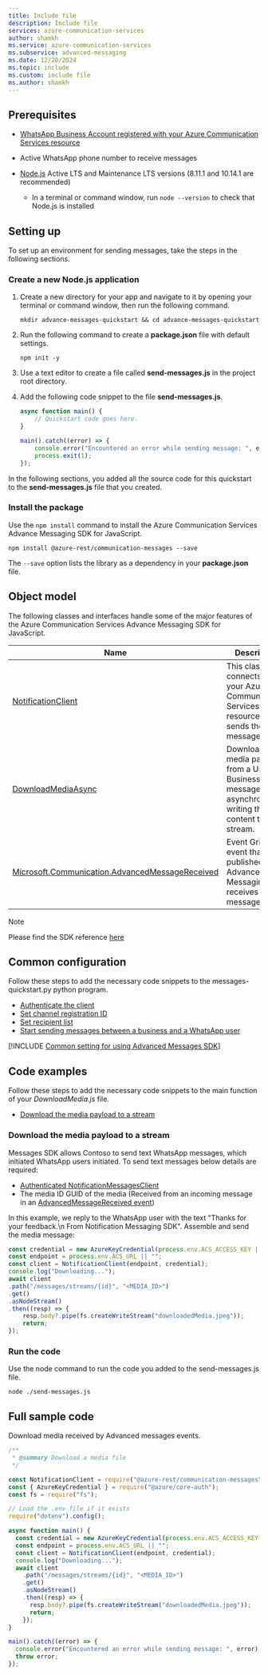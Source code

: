 ```yaml
---
title: Include file
description: Include file
services: azure-communication-services
author: shamkh
ms.service: azure-communication-services
ms.subservice: advanced-messaging
ms.date: 12/20/2024
ms.topic: include
ms.custom: include file
ms.author: shamkh
---
```


## Prerequisites

- [WhatsApp Business Account registered with your Azure Communication Services resource](../../connect-whatsapp-business-account.md)
- Active WhatsApp phone number to receive messages

- [Node.js](https://nodejs.org/) Active LTS and Maintenance LTS versions (8.11.1 and 10.14.1 are recommended)
    - In a terminal or command window, run `node --version` to check that Node.js is installed

## Setting up

To set up an environment for sending messages, take the steps in the following sections.

### Create a new Node.js application

1. Create a new directory for your app and navigate to it by opening your terminal or command window, then run the following command.

   ```console
   mkdir advance-messages-quickstart && cd advance-messages-quickstart
   ```

1. Run the following command to create a **package.json** file with default settings.

   ```console
   npm init -y
   ```

1. Use a text editor to create a file called **send-messages.js** in the project root directory.
1. Add the following code snippet to the file **send-messages.js**.
   ```javascript
   async function main() {
       // Quickstart code goes here.
   }

   main().catch((error) => {
       console.error("Encountered an error while sending message: ", error);
       process.exit(1);
   });
   ```

In the following sections, you added all the source code for this quickstart to the **send-messages.js** file that you created.

### Install the package

Use the `npm install` command to install the Azure Communication Services Advance Messaging SDK for JavaScript.

```console
npm install @azure-rest/communication-messages --save
```

The `--save` option lists the library as a dependency in your **package.json** file.

## Object model
The following classes and interfaces handle some of the major features of the Azure Communication Services Advance Messaging SDK for JavaScript.

| Name                          | Description                                                          |
|-------------------------------|----------------------------------------------------------------------|
| [NotificationClient](/javascript/api/@azure-rest/communication-messages/messagesserviceclient) | This class connects to your Azure Communication Services resource. It sends the messages.                   |
| [DownloadMediaAsync](/javascript/api/@azure-rest/communication-messages/getmedia) | Download the media payload from a User to Business message asynchronously, writing the content to a stream. |
| [Microsoft.Communication.AdvancedMessageReceived](/azure/event-grid/communication-services-advanced-messaging-events#microsoftcommunicationadvancedmessagereceived-event) | Event Grid event that is published when Advanced Messaging receives a message. |

> [!NOTE]
> Please find the SDK reference [here](/javascript/api/@azure-rest/communication-messages)

## Common configuration
Follow these steps to add the necessary code snippets to the messages-quickstart.py python program.

- [Authenticate the client](#authenticate-the-client)
- [Set channel registration ID](#set-channel-registration-id)
- [Set recipient list](#set-recipient-list)
- [Start sending messages between a business and a WhatsApp user](#start-sending-messages-between-a-business-and-a-whatsapp-user)

[!INCLUDE [Common setting for using Advanced Messages SDK](../common-setting.md)]

## Code examples

Follow these steps to add the necessary code snippets to the main function of your *DownloadMedia.js* file.
- [Download the media payload to a stream](#download-the-media-payload-to-a-stream)

### Download the media payload to a stream
Messages SDK allows Contoso to send text WhatsApp messages, which initiated WhatsApp users initiated. To send text messages below details are required:
- [Authenticated NotificationMessagesClient](#authenticate-the-client)
- The media ID GUID of the media (Received from an incoming message in an [AdvancedMessageReceived event](/azure/event-grid/communication-services-advanced-messaging-events#microsoftcommunicationadvancedmessagereceived-event))

In this example, we reply to the WhatsApp user with the text "Thanks for your feedback.\n From Notification Messaging SDK".
Assemble and send the media message:
```javascript
const credential = new AzureKeyCredential(process.env.ACS_ACCESS_KEY || "");
const endpoint = process.env.ACS_URL || "";
const client = NotificationClient(endpoint, credential);
console.log("Downloading...");
await client
.path("/messages/streams/{id}", "<MEDIA_ID>")
.get()
.asNodeStream()
.then((resp) => {
    resp.body?.pipe(fs.createWriteStream("downloadedMedia.jpeg"));
    return;
});
```
### Run the code
Use the node command to run the code you added to the send-messages.js file.

```console
node ./send-messages.js
```

## Full sample code
Download media received by Advanced messages events.
```javascript
/**
 * @summary Download a media file
 */

const NotificationClient = require("@azure-rest/communication-messages").default;
const { AzureKeyCredential } = require("@azure/core-auth");
const fs = require("fs");

// Load the .env file if it exists
require("dotenv").config();

async function main() {
  const credential = new AzureKeyCredential(process.env.ACS_ACCESS_KEY || "");
  const endpoint = process.env.ACS_URL || "";
  const client = NotificationClient(endpoint, credential);
  console.log("Downloading...");
  await client
    .path("/messages/streams/{id}", "<MEDIA_ID>")
    .get()
    .asNodeStream()
    .then((resp) => {
      resp.body?.pipe(fs.createWriteStream("downloadedMedia.jpeg"));
      return;
    });
}

main().catch((error) => {
  console.error("Encountered an error while sending message: ", error);
  throw error;
});
```